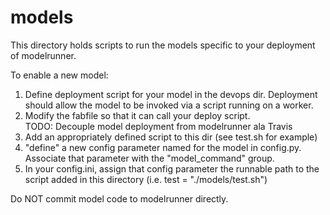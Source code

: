 models
======

This directory holds scripts to run the models specific to your deployment of modelrunner.

To enable a new model:

1.  Define deployment script for your model in the devops dir.  Deployment
    should allow the model to be invoked via a script running on a worker.  
2.  Modify the fabfile so that it can call your deploy script.   
    TODO:  Decouple model deployment from modelrunner ala Travis
3.  Add an appropriately defined script to this dir (see test.sh for example)
4.  "define" a new config parameter named for the model in config.py.
    Associate that parameter with the "model_command" group.
5.  In your config.ini, assign that config parameter the runnable path to the
    script added in this directory (i.e. test = "./models/test.sh")

Do NOT commit model code to modelrunner directly.  

